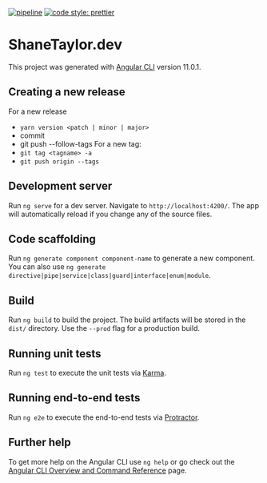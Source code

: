 [![pipeline](https://github.com/TaylorShane/shanetaylor.dev/actions/workflows/node.js.yml/badge.svg)](https://github.com/TaylorShane/shanetaylor.dev/actions/workflows/node.js.yml)
[![code style: prettier](https://img.shields.io/badge/code_style-prettier-ff69b4.svg)](https://github.com/prettier/prettier)
# ShaneTaylor.dev

This project was generated with [Angular CLI](https://github.com/angular/angular-cli) version 11.0.1.

## Creating a new release
For a new release
- `yarn version <patch | minor | major>`
- commit
- git push --follow-tags
For a new tag:
- `git tag <tagname> -a`
- `git push origin --tags`

## Development server

Run `ng serve` for a dev server. Navigate to `http://localhost:4200/`. The app will automatically reload if you change any of the source files.

## Code scaffolding

Run `ng generate component component-name` to generate a new component. You can also use `ng generate directive|pipe|service|class|guard|interface|enum|module`.

## Build

Run `ng build` to build the project. The build artifacts will be stored in the `dist/` directory. Use the `--prod` flag for a production build.

## Running unit tests

Run `ng test` to execute the unit tests via [Karma](https://karma-runner.github.io).

## Running end-to-end tests

Run `ng e2e` to execute the end-to-end tests via [Protractor](http://www.protractortest.org/).

## Further help

To get more help on the Angular CLI use `ng help` or go check out the [Angular CLI Overview and Command Reference](https://angular.io/cli) page.
